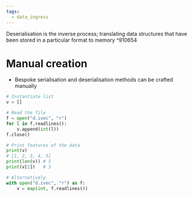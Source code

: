 ```yaml
---
tags:
  - data_ingress
---
```

Deserialisation is the inverse process; translating data structures that have been stored in a particular format to memory ^910654
# Manual creation
- Bespoke serialisation and deserialisation methods can be crafted manually
```Python
# Instantiate list
v = []

# Read the file
f = open("d.ivec", "r")
for l in f.readlines():
	v.append(int(l))
f.close()

# Print features of the data
print(v)
# [1, 2, 3, 4, 5]
print(len(v)) # 5
print(v[2])   # 3

# Alternatively
with open("d.ivec", "r") as f:
	v = map(int, f.readlines())
```